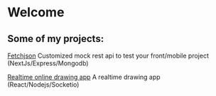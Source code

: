 # Welcome
## Some of my projects:
[Fetchjson](https://fetchjson.com) Customized mock rest api to test your front/mobile project (NextJs/Express/Mongodb)

[Realtime online drawing app](https://abdsab.github.io/realtime-drawing-board/) A realtime drawing app (React/Nodejs/Socketio)
